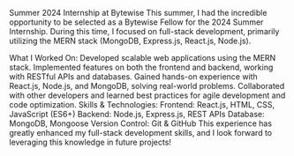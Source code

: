Summer 2024 Internship at Bytewise
This summer, I had the incredible opportunity to be selected as a Bytewise Fellow for the 2024 Summer Internship. During this time, I focused on full-stack development, primarily utilizing the MERN stack (MongoDB, Express.js, React.js, Node.js).

What I Worked On:
Developed scalable web applications using the MERN stack.
Implemented features on both the frontend and backend, working with RESTful APIs and databases.
Gained hands-on experience with React.js, Node.js, and MongoDB, solving real-world problems.
Collaborated with other developers and learned best practices for agile development and code optimization.
Skills & Technologies:
Frontend: React.js, HTML, CSS, JavaScript (ES6+)
Backend: Node.js, Express.js, REST APIs
Database: MongoDB, Mongoose
Version Control: Git & GitHub
This experience has greatly enhanced my full-stack development skills, and I look forward to leveraging this knowledge in future projects!
